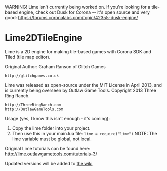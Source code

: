 WARNING! Lime isn't currently being worked on. If you're looking for a tile-based engine, check out Dusk for Corona -- it's open source and very good: https://forums.coronalabs.com/topic/42355-dusk-engine/

Lime2DTileEngine
================

Lime is a 2D engine for making tile-based games with Corona SDK and Tiled (tile map editor).

Original Author: Graham Ranson of Glitch Games 
  
	http://glitchgames.co.uk


Lime was released as open-source under the MIT License in April 2013, and is currently being
overseen by Outlaw Game Tools. Copyright 2013 Three Ring Ranch.
	
	http://ThreeRingRanch.com
	http://OutlawGameTools.com



Usage (yes, I know this isn't enough - it's coming):

1. Copy the lime folder into your project. 
2. Then use this in your main.lua file:  `lime = require("lime")` NOTE: The lime variable must be global, not local.


Original Lime tutorials can be found here:
http://lime.outlawgametools.com/tutorials-3/

Updated versions will be added to [the wiki](https://github.com/anthonymoralez/Lime2DTileEngine/wiki)

